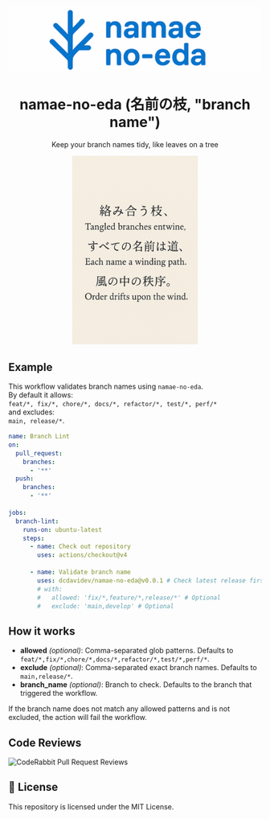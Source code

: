 <p align='center'>
  <img alt='namae-no-eda logo' src='./assets/logo-shrk-cmpr.png' />
</p>

<h1 align='center'>namae-no-eda (名前の枝, "branch name")</h1>
<p align='center'>Keep your branch names tidy, like leaves on a tree</p>

<p align='center'>
  <img alt='haiku' src='./assets/haiku-cmpr.png' width='250px' />
</p>

## Example

This workflow validates branch names using `namae-no-eda`.  
By default it allows:  
`feat/*, fix/*, chore/*, docs/*, refactor/*, test/*, perf/*`  
and excludes:  
`main, release/*`.

```yaml
name: Branch Lint
on:
  pull_request:
    branches:
      - '**'
  push:
    branches:
      - '**'

jobs:
  branch-lint:
    runs-on: ubuntu-latest
    steps:
      - name: Check out repository
        uses: actions/checkout@v4

      - name: Validate branch name
        uses: dcdavidev/namae-no-eda@v0.0.1 # Check latest release first.
        # with:
        #   allowed: 'fix/*,feature/*,release/*' # Optional
        #   exclude: 'main,develop' # Optional
```

## How it works

- **allowed** _(optional)_: Comma-separated glob patterns. Defaults to `feat/*,fix/*,chore/*,docs/*,refactor/*,test/*,perf/*`.
- **exclude** _(optional)_: Comma-separated exact branch names. Defaults to `main,release/*`.
- **branch_name** _(optional)_: Branch to check. Defaults to the branch that triggered the workflow.

If the branch name does not match any allowed patterns and is not excluded, the action will fail the workflow.

## Code Reviews

![CodeRabbit Pull Request Reviews](https://img.shields.io/coderabbit/prs/github/dcdavidev/namae-no-eda?utm_source=oss&utm_medium=github&utm_campaign=dcdavidev%2Fnamae-no-eda&labelColor=171717&color=FF570A&link=https%3A%2F%2Fcoderabbit.ai&label=CodeRabbit+Reviews)

## 📄 License

This repository is licensed under the MIT License.
